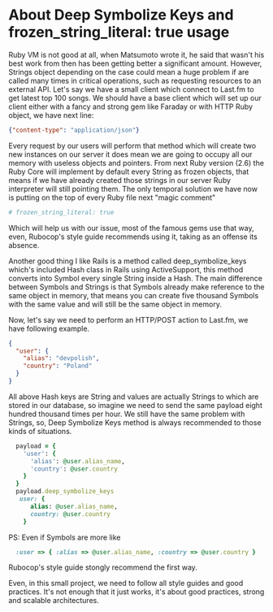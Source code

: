 # About **Deep Symbolize Keys** and **frozen_string_literal: true** usage

Ruby VM is not good at all, when Matsumoto wrote it, he said that wasn't his best work from then has been getting better a significant amount. However, Strings object depending on the case could mean a huge problem if are called many times in critical operations, such as requesting resources to an external API. Let's say we have a small client which connect to Last.fm to get latest top 100 songs. We should have a base client which will set up our client either with a fancy and strong gem like Faraday or with HTTP Ruby object, we have next line:

```json
{"content-type": "application/json"}
```

Every request by our users will perform that method which will create two new instances on our server it does mean we are going to occupy all our memory with useless objects and pointers. From next Ruby version (2.6) the Ruby Core will implement by default every String as frozen objects, that means if we have already created those strings in our server Ruby interpreter will still pointing them. The only temporal solution we have now is putting on the top of every Ruby file next "magic comment"

```ruby
# frozen_string_literal: true
```

Which will help us with our issue, most of the famous gems use that way, even, Rubocop's style guide recommends using it, taking as an offense its absence.

Another good thing I like Rails is a method called deep_symbolize_keys which's included Hash class in Rails using ActiveSupport, this method converts into Symbol every single String inside a Hash. The main difference between Symbols and Strings is that Symbols already make reference to the same object in memory, that means you can create five thousand Symbols with the same value and will still be the same object in memory.

Now, let's say we need to perform an HTTP/POST action to Last.fm, we have following example.

```json
{
  "user": {
    "alias": "devpolish",
    "country": "Poland"
  }
}
```

All above Hash keys are String and values are actually Strings to which are stored in our database, so imagine we need to send the same payload eight hundred thousand times per hour. We still have the same problem with Strings, so, Deep Symbolize Keys method is always recommended to those kinds of situations.

```ruby
  payload = {
    'user': {
      'alias': @user.alias_name,
      'country': @user.country
    }
  }
  payload.deep_symbolize_keys
   user: {
      alias: @user.alias_name,
      country: @user.country
    }
```

PS: Even if Symbols are more like

```ruby
  :user => { :alias => @user.alias_name, :country => @user.country }
```

Rubocop's style guide stongly recommend the first way.

Even, in this small project, we need to follow all style guides and good practices. It's not enough that it just works, it's about good practices, strong and scalable architectures.